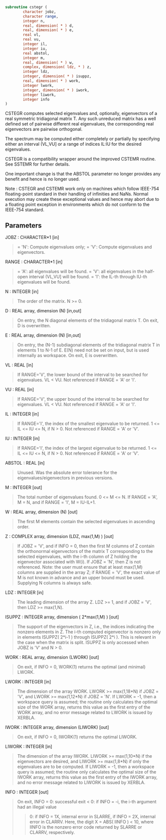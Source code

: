 ```fortran
subroutine cstegr (
        character jobz,
        character range,
        integer n,
        real, dimension( * ) d,
        real, dimension( * ) e,
        real vl,
        real vu,
        integer il,
        integer iu,
        real abstol,
        integer m,
        real, dimension( * ) w,
        complex, dimension( ldz, * ) z,
        integer ldz,
        integer, dimension( * ) isuppz,
        real, dimension( * ) work,
        integer lwork,
        integer, dimension( * ) iwork,
        integer liwork,
        integer info
)
```

CSTEGR computes selected eigenvalues and, optionally, eigenvectors
of a real symmetric tridiagonal matrix T. Any such unreduced matrix has
a well defined set of pairwise different real eigenvalues, the corresponding
real eigenvectors are pairwise orthogonal.

The spectrum may be computed either completely or partially by specifying
either an interval (VL,VU] or a range of indices IL:IU for the desired
eigenvalues.

CSTEGR is a compatibility wrapper around the improved CSTEMR routine.
See SSTEMR for further details.

One important change is that the ABSTOL parameter no longer provides any
benefit and hence is no longer used.

Note : CSTEGR and CSTEMR work only on machines which follow
IEEE-754 floating-point standard in their handling of infinities and
NaNs.  Normal execution may create these exceptional values and hence
may abort due to a floating point exception in environments which
do not conform to the IEEE-754 standard.

## Parameters
JOBZ : CHARACTER\*1 [in]
> = 'N':  Compute eigenvalues only;
> = 'V':  Compute eigenvalues and eigenvectors.

RANGE : CHARACTER\*1 [in]
> = 'A': all eigenvalues will be found.
> = 'V': all eigenvalues in the half-open interval (VL,VU]
> will be found.
> = 'I': the IL-th through IU-th eigenvalues will be found.

N : INTEGER [in]
> The order of the matrix.  N >= 0.

D : REAL array, dimension (N) [in,out]
> On entry, the N diagonal elements of the tridiagonal matrix
> T. On exit, D is overwritten.

E : REAL array, dimension (N) [in,out]
> On entry, the (N-1) subdiagonal elements of the tridiagonal
> matrix T in elements 1 to N-1 of E. E(N) need not be set on
> input, but is used internally as workspace.
> On exit, E is overwritten.

VL : REAL [in]
> 
> If RANGE='V', the lower bound of the interval to
> be searched for eigenvalues. VL < VU.
> Not referenced if RANGE = 'A' or 'I'.

VU : REAL [in]
> 
> If RANGE='V', the upper bound of the interval to
> be searched for eigenvalues. VL < VU.
> Not referenced if RANGE = 'A' or 'I'.

IL : INTEGER [in]
> 
> If RANGE='I', the index of the
> smallest eigenvalue to be returned.
> 1 <= IL <= IU <= N, if N > 0.
> Not referenced if RANGE = 'A' or 'V'.

IU : INTEGER [in]
> 
> If RANGE='I', the index of the
> largest eigenvalue to be returned.
> 1 <= IL <= IU <= N, if N > 0.
> Not referenced if RANGE = 'A' or 'V'.

ABSTOL : REAL [in]
> Unused.  Was the absolute error tolerance for the
> eigenvalues/eigenvectors in previous versions.

M : INTEGER [out]
> The total number of eigenvalues found.  0 <= M <= N.
> If RANGE = 'A', M = N, and if RANGE = 'I', M = IU-IL+1.

W : REAL array, dimension (N) [out]
> The first M elements contain the selected eigenvalues in
> ascending order.

Z : COMPLEX array, dimension (LDZ, max(1,M) ) [out]
> If JOBZ = 'V', and if INFO = 0, then the first M columns of Z
> contain the orthonormal eigenvectors of the matrix T
> corresponding to the selected eigenvalues, with the i-th
> column of Z holding the eigenvector associated with W(i).
> If JOBZ = 'N', then Z is not referenced.
> Note: the user must ensure that at least max(1,M) columns are
> supplied in the array Z; if RANGE = 'V', the exact value of M
> is not known in advance and an upper bound must be used.
> Supplying N columns is always safe.

LDZ : INTEGER [in]
> The leading dimension of the array Z.  LDZ >= 1, and if
> JOBZ = 'V', then LDZ >= max(1,N).

ISUPPZ : INTEGER array, dimension ( 2\*max(1,M) ) [out]
> The support of the eigenvectors in Z, i.e., the indices
> indicating the nonzero elements in Z. The i-th computed eigenvector
> is nonzero only in elements ISUPPZ( 2\*i-1 ) through
> ISUPPZ( 2\*i ). This is relevant in the case when the matrix
> is split. ISUPPZ is only accessed when JOBZ is 'V' and N > 0.

WORK : REAL array, dimension (LWORK) [out]
> On exit, if INFO = 0, WORK(1) returns the optimal
> (and minimal) LWORK.

LWORK : INTEGER [in]
> The dimension of the array WORK. LWORK >= max(1,18\*N)
> if JOBZ = 'V', and LWORK >= max(1,12\*N) if JOBZ = 'N'.
> If LWORK = -1, then a workspace query is assumed; the routine
> only calculates the optimal size of the WORK array, returns
> this value as the first entry of the WORK array, and no error
> message related to LWORK is issued by XERBLA.

IWORK : INTEGER array, dimension (LIWORK) [out]
> On exit, if INFO = 0, IWORK(1) returns the optimal LIWORK.

LIWORK : INTEGER [in]
> The dimension of the array IWORK.  LIWORK >= max(1,10\*N)
> if the eigenvectors are desired, and LIWORK >= max(1,8\*N)
> if only the eigenvalues are to be computed.
> If LIWORK = -1, then a workspace query is assumed; the
> routine only calculates the optimal size of the IWORK array,
> returns this value as the first entry of the IWORK array, and
> no error message related to LIWORK is issued by XERBLA.

INFO : INTEGER [out]
> On exit, INFO
> = 0:  successful exit
> < 0:  if INFO = -i, the i-th argument had an illegal value
> > 0:  if INFO = 1X, internal error in SLARRE,
> if INFO = 2X, internal error in CLARRV.
> Here, the digit X = ABS( IINFO ) < 10, where IINFO is
> the nonzero error code returned by SLARRE or
> CLARRV, respectively.

